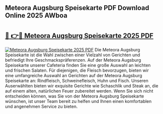## Meteora Augsburg Speisekarte PDF Download Online 2025 AWboa

# <h2><a href="http://gcbcjc3.nevu.top/?p=Meteora+Augsburg+Speisekarte">🔗 👉🔴 Meteora Augsburg Speisekarte 2025 PDF</a></h2>

[![Meteora Augsburg Speisekarte 2025 PDF](https://i.imgur.com/dBaPXMq.png)](http://gcbcjc3.nevu.top/?p=Meteora+Augsburg+Speisekarte)
Die Meteora Augsburg Speisekarte ist die Wahl zwischen einer Vielzahl von Gerichten und befriedigt Ihre Geschmackspräferenzen. Auf der Meteora Augsburg Speisekarte unserer Cafeteria finden Sie eine große Auswahl an leichten und frischen Salaten. Für diejenigen, die Fleisch bevorzugen, bieten wir eine umfangreiche Auswahl an Gerichten auf der Meteora Augsburg Speisekarte an: Rindfleisch, Schweinefleisch, Huhn und Fisch. Unseren Auserwählten bieten wir exquisite Gerichte wie Schaschlik und Steak an, die auf einem alten, natürlichen Feuer zubereitet werden. Wenn Sie sich nicht entscheiden können, was Sie von der Meteora Augsburg Speisekarte wünschen, ist unser Team bereit zu helfen und Ihnen einen komfortablen und angenehmen Service zu bieten.
